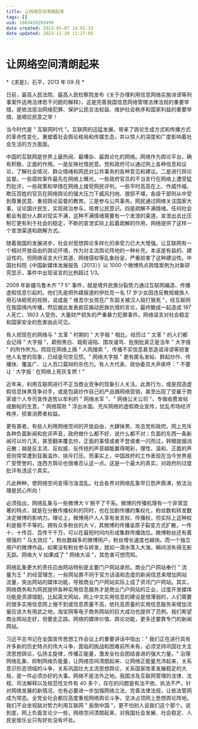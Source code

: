 ```yaml
---
title: 让网络空间清朗起来
tags: []
uid: 1683439293499
date created: 2023-05-07 14:01:33
date updated: 2023-11-28 11:27:05
---
```


# 让网络空间清朗起来

*《求是》，石平，2013 年 09 月 *

日前，最高人民法院、最高人民检察院发布《关于办理利用信息网络实施诽谤等刑事案件适用法律若干问题的解释》，这是完善我国信息网络管理法律法规的重要举措，是依法惩治网络犯罪、保护公民合法权益、维护社会秩序和国家利益的重要举措，是顺应民意之举！

当今时代是 " 互联网时代 "。互联网的迅猛发展，带来了舆论生成方式和传播方式的革命性变化，重塑着社会舆论格局和传媒生态，并以惊人的深度和广度影响着社会生活的方方面面。

中国的互联网是世界上最热闹、最嘈杂、最舆论化的网络。网络作为舆论平台，确有积极、正面的作用。一是反映社情民意。党和政府可以通过网上各种信息和议论，了解社会情况、群众情绪和网民对公共事务的各种意见和建议。二是进行舆论监督。一些腐败案件最先在网络上曝光，一些政府官员的不当言行在网络上遭受猛烈批评，一些政策和举措在网络上接受网民评判，一些平时高高在上、作威作福、欺压百姓的官员在网络舆论的强大压力下威风扫地、狼狈不堪，各级干部则从中受到尊重民意、重视舆论监督的教育。三是参与公共事务。网民通过网络关注国家大事，议论国计民生，实现政治参与，培育公民意识。四是疏解不满情绪。任何社会都会有部分人群对现实不满，这种不满情绪需要有一个发泄的渠道，宣泄出去比压制它更有利于社会的稳定，不断的宣泄实际上起着疏解的作用，网络提供了这样一个宣泄渠道和疏解方式。

随着我国的发展进步，社会对思想舆论多样化的承受力已大大增强。让互联网有一个相对开放自由的舆论环境，作为对主流舆论阵地的一种补充，本该是有益的、建设性的。但网络谣言大行其道、网络侵权等乱象纷呈，严重损害了这种建设性。中国社科院《中国新媒体发展报告（2013）》以 1000 个微博热点舆情案例为对象研究显示，事件中出现谣言的比例超过 1/3。

2009 年新疆乌鲁木齐 "7·5" 事件，就是境外民族分裂势力通过互联网编造、传播虚假信息引起的。他们先是把外媒报道的伊拉克一名 17 岁少女因违反教规被族人用石块砸死的视频，说成是 " 维吾尔女孩在广东韶关被汉人殴打致死 "，经互联网在我国境内传播，然后据此发表疯狂煽动民族仇恨的言论，最终酿成一起造成 197 人死亡、1803 人受伤、大量财产损失的严重暴力犯罪事件。网络谣言对社会稳定和国家安全的危害由此可见。

有人把现在的网络与 " 文革 " 时期的 " 大字报 " 相比。经历过 " 文革 " 的人们都会记得 " 大字报 "，颠倒黑白、栽赃诬陷、围攻谩骂、批倒批臭正是当年 " 大字报 " 的所作所为。而现在网络上搞 " 人肉搜索 "、传播不实信息甚至造谣诽谤等损害他人名誉的现象，已经是司空见惯。" 网络大字报 " 更有匿名发帖、群起炒作、传播快、覆盖广、让人百口莫辩的杀伤力。有人大代表、政协委员大声疾呼：" 不要让 ' 大字报 ' 在网络上死灰复燃！"

近年来，利用互联网进行不正当商业竞争的现象引人关注。此类行为，或是捏造虚假信息抹黑竞争对手，或是包装炒作自己的产品搞网络营销，甚至出现了受雇于商家或个人专司宣传造势以牟利的 " 网络水军 "、" 网络公关公司 "，专做收费发帖或删帖的生意，" 网络腐败 " 浮出水面。充斥网络的虚假商业宣传，扰乱市场经济秩序，损害消费者权益。

更有甚者，有些人利用网络空间的开放自由，大肆抹黑、攻击党和政府。网上充斥各种负面新闻和批评声音，政府做什么都不好、说什么都不对；负面的东西一条新闻可以炒几天，甚至翻来覆去炒，正面的事情或者不登或者一闪而过，转眼就烟消云散；越是反主流、反权威、反传统的声音越能赢得喝彩，理性、温和、正面的声音则常常遭到狂轰滥炸、排斥打压。而事实上，中国政府的工作表现在当今世界是广受赞誉的，连西方舆论也很难否认这一点。这是一个最大的真实，对政府的过度批评有违这个真实。

凡此种种，使网络空间变得污浊混乱。社会各界对网络乱象早已怨声鼎沸，依法治理是民心所向！

必须指出，网络乱象与一些微博大 V 脱不了干系。微博的传播机理有一个非常显著的特点，就是在分散传播权利的同时，也在加剧传播的集权化，粉丝数和转发数决定微博的影响力。理论上，微博用户人人享有发言权、传播权，但实际上这种权利是极不平等的。拥有众多粉丝的大 V，其微博的传播呈原子裂变方式扩散，一传十、十传百、百传千千万，可以在最短时间内形成集群传播效应。微博粉丝还有着很强的 " 马太效应 "，粉丝数越多的微博用户，粉丝增长速度也越快。而一个独立用户的微博作品，如果没有粉丝参与转发，就如一滴水落入大海，瞬间消失得无影无踪。网络大 V 如果成了 " 网络大谣 "，其危害可想而知。

网络乱象更大的责任应由网站特别是主要门户网站承担。商业门户网站奉行 " 流量为王 " 的经营理念，一些网站靠不同于官方话语和态度的新闻信息来增加网站流量，突出网站的媒体功能，导致商业门户网站实际上成了资讯门户网站。其实，网络商务和为网民提供各种实用信息服务才是商业门户网站的正业，过度开发媒体功能是资源错配。比起英文网站，网上中文实用信息的建设是很薄弱的，人们需要的很多实用信息网上搜不到或信息质量不高，依托高质量的实用信息服务来增加流量应该大有用武之地，淘宝网等电子商务网站的巨大成功也提供了范例。我们希望商业网站走好，但要走正路。网络的媒体价值、舆论功能，更多还要靠专门的新闻网站。

习近平总书记在全国宣传思想工作会议上的重要讲话中指出：" 我们正在进行具有许多新的历史特点的伟大斗争，面临的挑战和困难前所未有，必须坚持巩固壮大主流思想舆论，弘扬主旋律，传播正能量，激发全社会团结奋进的强大力量。" 治理网络乱象、抑制网络负能量，让网络空间清朗起来、让网络正能量充沛起来，关系意识形态领域的斗争，关系巩固壮大主流思想舆论，关系国家改革发展稳定的大局，是一件必须办好的大事。网络不是法外之地。我国涉及互联网管理的法律、法规、司法解释以及规范性文件有 40 多个，存在的问题是有法不依、执法不严。针对网络发展的新情况，也有必要进一步加强网络立法，完善法律法规，让依法管网成为常态。全党全社会都应高度重视网络舆论斗争，坚决占领网上思想舆论阵地。我们不会坐视敌对势力利用互联网 " 扳倒中国 "，更不怕别人说我们这个那个。说到底，网上负面言论少一些，网络空间清朗起来，对我国社会发展、社会稳定、人民安居乐业只有好处没有坏处。
